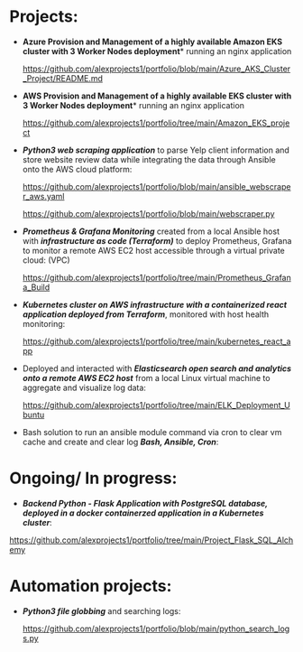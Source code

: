 # Projects:

+ **Azure Provision and Management of a highly available Amazon EKS cluster with 3 Worker Nodes deployment*** running an nginx application

  https://github.com/alexprojects1/portfolio/blob/main/Azure_AKS_Cluster_Project/README.md
  
+ **AWS Provision and Management of a highly available EKS cluster with 3 Worker Nodes deployment*** running an nginx application

  https://github.com/alexprojects1/portfolio/tree/main/Amazon_EKS_project

+ ***Python3 web scraping application*** to parse Yelp client information and store website review data while integrating the data through Ansible onto the AWS cloud platform: 

  https://github.com/alexprojects1/portfolio/blob/main/ansible_webscraper_aws.yaml

  https://github.com/alexprojects1/portfolio/blob/main/webscraper.py

+ ***Prometheus & Grafana Monitoring*** created from a local Ansible host with ***infrastructure as code (Terraform)*** to deploy Prometheus, Grafana to monitor a remote AWS EC2 host accessible through a virtual private cloud: (VPC) 
  
  https://github.com/alexprojects1/portfolio/tree/main/Prometheus_Grafana_Build
  
+ ***Kubernetes cluster on AWS infrastructure with a containerized react application deployed from Terraform***, monitored with host health monitoring:

  https://github.com/alexprojects1/portfolio/tree/main/kubernetes_react_app

+ Deployed and interacted with ***Elasticsearch open search and analytics onto a remote AWS EC2 host*** from a local Linux virtual machine to aggregate and visualize log data:

  https://github.com/alexprojects1/portfolio/tree/main/ELK_Deployment_Ubuntu
  
+ Bash solution to run an ansible module command via cron to clear vm cache and create and clear log ***Bash, Ansible, Cron***:

  

# Ongoing/ In progress:
+ ***Backend Python - Flask Application with PostgreSQL database, deployed in a docker containerzed application in a Kubernetes cluster***:

 https://github.com/alexprojects1/portfolio/tree/main/Project_Flask_SQL_Alchemy

# Automation projects:
+ ***Python3 file globbing*** and searching logs:

  https://github.com/alexprojects1/portfolio/blob/main/python_search_logs.py


